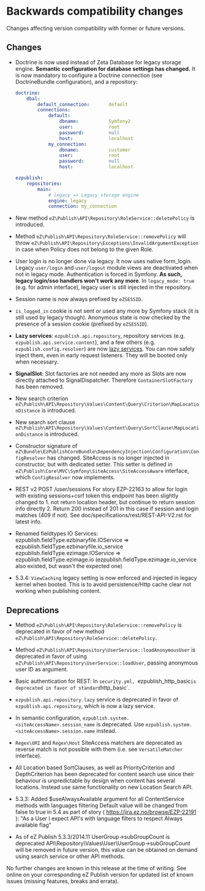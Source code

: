 # Backwards compatibility changes

Changes affecting version compatibility with former or future versions.

## Changes

* Doctrine is now used instead of Zeta Database for legacy storage engine.
  **Semantic configuration for database settings has changed.**
  It is now mandatory to configure a Doctrine connection (see DoctrineBundle configuration), and a repository:

  ```yaml
  doctrine:
      dbal:
          default_connection:       default
          connections:
              default:
                  dbname:           Symfony2
                  user:             root
                  password:         null
                  host:             localhost
              my_connection:
                  dbname:           customer
                  user:             root
                  password:         null
                  host:             localhost

  ezpublish:
      repositories:
          main:
              # legacy => Legacy storage engine
              engine: legacy
              connection: my_connection
  ```

* New method `eZ\Publish\API\Repository\RoleService::deletePolicy` is introduced.

* Method `eZ\Publish\API\Repository\RoleService::removePolicy` will throw
  `eZ\Publish\API\Repository\Exceptions\InvalidArgumentException` in case when
  Policy does not belong to the given Role.

* User login is no longer done via legacy. It now uses native form_login.
  Legacy `user/login` and `user/logout` module views are deactivated when not in legacy mode.
  Authentication is forced in Symfony. **As such, legacy login/sso handlers won't work any more**.
  In `legacy_mode: true` (e.g. for admin interface), legacy user is still injected in the repository.

* Session name is now always prefixed by `eZSESSID`.

* `is_logged_in` cookie is not sent or used any more by Symfony stack (it is still used by legacy though).
  Anonymous state is now checked by the presence of a session cookie (prefixed by `eZSESSID`).

* **Lazy services**: `ezpublish.api.repository`, repository services (e.g. `ezpublish.api.service.content`),
  and a few others (e.g. `ezpublish.config.resolver`) are now [lazy services](http://symfony.com/doc/2.3/components/dependency_injection/lazy_services.html).
  You can now safely inject them, even in early request listeners. They will be booted only when necessary.

* **SignalSlot**: Slot factories are not needed any more as Slots are now directly attached to SignalDispatcher.
  Therefore `ContainerSlotFactory` has been removed.

* New search criterion `eZ\Publish\API\Repository\Values\Content\Query\Criterion\MapLocationDistance`
  is introduced.

* New search sort clause `eZ\Publish\API\Repository\Values\Content\Query\SortClause\MapLocationDistance`
  is introduced.

* Constructor signature of `eZ\Bundle\EzPublishCoreBundle\DependencyInjection\Configuration\ConfigResolver` has changed.
  SiteAccess is no longer injected in constructor, but with dedicated setter.
  This setter is defined in `eZ\Publish\Core\MVC\Symfony\SiteAccess\SiteAccessAware` interface, which `ConfigResolver` now implements.

* REST v2 POST /user/sessions
  For story EZP-22163 to allow for login with existing sessions+csrf token this endpoint has been slightly changed to 1. not return location header, but continue to return session info directly 2. Return 200 instead of 201 in this case if session and login matches (409 if not). See doc/specifications/rest/REST-API-V2.rst for latest info.

* Renamed fieldtypes IO Services:
  ezpublish.fieldType.ezbinaryfile.IOService => ezpublish.fieldType.ezbinaryfile.io_service
  ezpublish.fieldType.ezimage.IOService => ezpublish.fieldType.ezimage.io (ezpublish.fieldType.ezimage.io_service also existed, but wasn't the expected one)

* 5.3.4: `ViewCaching` legacy setting is now enforced and injected in legacy kernel when booted. This is to avoid persistence/Http
  cache clear not working when publishing content.

## Deprecations

* Method `eZ\Publish\API\Repository\RoleService::removePolicy` is deprecated in
  favor of new method `eZ\Publish\API\Repository\RoleService::deletePolicy`.

* Method `eZ\Publish\API\Repository\UserService::loadAnonymousUser` is deprecated
  in favor of using `eZ\Publish\API\Repository\UserService::loadUser`, passing
  anonymous user ID as argument.

* Basic authentication for REST: In `security.yml, `ezpublish_http_basic` is deprecated in
  favor of standard `http_basic`.

* `ezpublish.api.repository.lazy` service is deprecated in favor of `ezpublish.api.repository`, which
  is now a lazy service.

* In semantic configuration, `ezpublish.system.<siteAccessName>.session_name` is deprecated.
  Use `ezpublish.system.<siteAccessName>.session.name` instead.

* `Regex\URI` and `Regex\Host` SiteAccess matchers are deprecated as reverse match is not possible with them (i.e. see `VersatileMatcher` interface).

* All Location based SortClauses, as well as PriorityCriterion and DepthCriterion has been
  deprecated for content search use since their behaviour is unpredictable by design when
  content has several locations. Instead use same functionality on new Location Search API.

* 5.3.3: Added $useAlwaysAvailable argument for all ContentService methods with languages filtering
  Default value will be changed from false to true in 5.4 as part of story ( https://jira.ez.no/browse/EZP-22191 ):
  "As a User I expect API's with language filters to respect Always available flag"

* As of eZ Publish 5.3.3/2014.11 UserGroup->subGroupCount is deprecated
  API\Repository\Values\User\UserGroup->subGroupCount will be removed in future version,
  this value can be obtained on demand using search service or other API methods.

No further changes are known in this release at the time of writing.
See online on your corresponding eZ Publish version for
updated list of known issues (missing features, breaks and errata).
